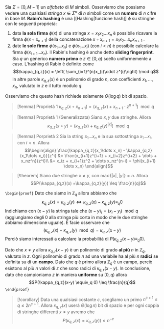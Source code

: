 Sia $\Sigma = \left[0,M-1\right]$ un *alfabeto* di $M$ simboli.
Osserviamo che possiamo vedere una qualsiasi *stringa* $x \in \Sigma^n$ di $n$ simboli come un **numero** di $n$ cifre in base $M$.
**Rabin’s hashing** è una [[Hashing|funzione hash]] $\phi$ su stringhe con le seguenti proprietà:
1. data **la sola firma** $\phi(x)$ di una stringa $x = x_1x_2\dots x_n$ è possibile ricavare la firma $\phi(x \circ x_{n+1})$ della concatenazione $x \circ x_{n+1} = x_1x_2 \dots x_n x_{n+1}$ .
2. date **le sole firme** $\phi(x_1\dots x_n)$ e $\phi(x_1 \dots x_i)$ (con $i < n$) è possibile calcolare la firma $\phi(x_{i+1} \dots x_n)$.
Il Rabin's hashing è anche detto **sliding fingerprint**.
Sia $q$ un generico **numero primo** e $z \in \left[ 0,q\right)$ scelto uniformemente a caso.
L'hashing di Rabin è definito come 
$$\kappa_{q,z}(x) = \left( \sum_{i=1}^{n}x_{i}\cdot z^{i}\right) \mod q$$
In altre parole $\kappa_{q,z}(x)$ è un polinomio di grado $n$, con coefficienti $x_1,...,x_n$, valutato in $z$ e il tutto modulo $q$.

Osserviamo che questo hash richiede solamente $\Theta(\log{q})$ bit di spazio.

> [!lemma] Proprietà 1
> $\kappa_{q,z}(x \circ x_{n+1}) = (\kappa_{q,z}(x) + x_{n+1}\cdot z^{n+1}) \mod q$

> [!lemma] Proprietà 1 (Generalizzata)
> Siano $x,y$ due stringhe.
> Allora $$\kappa_{q,z}(x \circ y) = (\kappa_{q,z}(x) + \kappa_{q,z}(y)^{|x|}) \mod q$$

> [!lemma] Porprietà 2
> Sia la string $x_1 \dots x_n$ e la sua sottostringa $x_1 \dots x_i$, con $i < n$.
> Allora
> $$\begin{align}
\frac{\kappa_{q,z}(x_1\dots x_n) - \kappa_{q,z}(x_1\dots x_i)}{z^i}
&= \frac{x_{i+1}z^{i+1} + x_{i+2}z^{i+2} +  \dots + x_nz^n}{z^i}\\
&= x_iz + x_{i+1}z^2 + \dots x_nz^{n-i} = \phi(x_{i+1} \dots x_n)
> \end{align}$$

> [!theorem]
> Siano due stringhe $x \neq y$, con $\max\{ |x|, |y|\} = n$.
> Allora $$P(\kappa_{q,z}(x) =\kappa_{q,z}(y)) \leq \frac{n}{q}$$

`\begin{proof}`
Dato che siamo in $\mathbb{Z}_q$ allora abbiamo che $$\kappa_{q,z}(x) =\kappa_{q,z}(y) \iff \kappa_{q,z}(x) - \kappa_{q,z}(y) \equiv_q 0$$
Indichiamo con $(x-y)$ la stringa tale che $(x-y)_i = (x_i - y_i) \mod q$ (aggiungiamo degli $0$ alla stringa più corta in modo che le due stringhe abbiamo dimensione uguale).
È facie osservare che $$(\kappa_{q,z}(x) - \kappa_{q,z}(y) \mod q) = \kappa_{q,z}(x-y)$$
Perciò siamo interessati a calcolare la probabilità di $P(\kappa_{q,z}(x-y) \equiv_q 0)$.

Dato che $x \neq y$ allora $\kappa_{q,r}(x-y)$ è un polinomio di grado **al più** $n$ in $\mathbb{Z}_q$, valutato in $z$.
Ogni polinomio di grado $n$ ad una variabile ha al più $n$ **radici** se definita su di un **campo**.
Dato che $q$ è primo allora $\mathbb{Z}_q$ è un campo, perciò esistono al più $n$ valori di $z$ che sono radici di $\kappa_{q,r}(x-y)$.
In conclusione, dato che campioniamo $z$ in maniera **uniforme** su $\left[ 0,q \right)$ allora $$P(\kappa_{q,z}(x-y) \equiv_q 0) \leq \frac{n}{q}$$
`\end{proof}`

> [!corollary]
> Data una qualsiasi costante $c$, scegliamo un primo $n^{c+1} \leq q \leq 2n^{c+1}$.
> Allora $\kappa_{q,z}(x)$ userà $\Theta(\log{n})$ bit di spazio e per ogni coppia di stringhe differenti $x \neq y$ avremo che $$P(\kappa_{q,z}(x) = \kappa_{q,z}(y)) \leq n^{-c}$$
> 